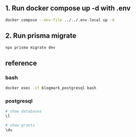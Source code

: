 ## 1. Run docker compose up -d with .env

```bash
docker compose --env-file ../../.env.local up -d
```

## 2. Run prisma migrate

```bash
npx prisma migrate dev
```

## reference

### bash

```bash
docker exec -it blogmark_postgresql bash
```

### postgresql

```bash
# show databases
\l

# show grants
\du
```
